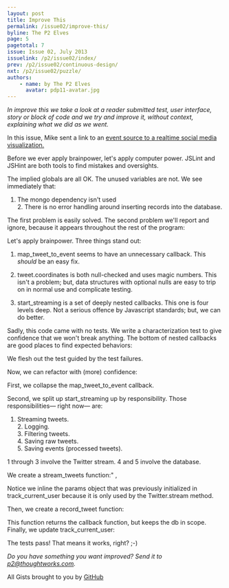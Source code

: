 ```yaml
---
layout: post
title: Improve This
permalink: /issue02/improve-this/
byline: The P2 Elves
page: 5
pagetotal: 7
issue: Issue 02, July 2013
issuelink: /p2/issue02/index/
prev: /p2/issue02/continuous-design/
nxt: /p2/issue02/puzzle/
authors:
    - name: by The P2 Elves
      avatar: pdp11-avatar.jpg
---
```

*In improve this we take a look at a reader submitted test, user interface, story or block of code and we try and improve it, without context, explaining what we did as we went.*

In this issue, Mike sent a link to an <a href='https://github.com/gardym/spacecubed-projectrjs/blob/master/lib/streamers/twitter_stream_source.js' target='_blank'>event source to a realtime social media visualization.</a>

Before we ever apply brainpower, let's apply computer power. JSLint and JSHint are both tools to find mistakes and oversights.

<div class='normal-gist'><script src='https://gist.github.com/gardym/721358c7f65836737415.js'></script></div>

The implied globals are all OK. The unused variables are not. We see immediately that:

1. The <span class='inline-code'>mongo</span> dependency isn't used<br />2. There is no error handling around inserting records into the database.

The first problem is easily solved. The second problem we'll report and ignore, because it appears throughout the rest of the program:

<div class='normal-gist'><script src='https://gist.github.com/gardym/7866987a3e0dfe1cae22.js'></script></div>

Let's apply brainpower. Three things stand out:

1. <span class='inline-code'>map_tweet_to_event</span> seems to have an unnecessary callback.  This *should* be an easy fix.

2. <span class='inline-code'>tweet.coordinates</span> is both null-checked and uses magic numbers.  This isn't a problem; but, data structures with optional nulls are easy to trip on in normal use and complicate testing.

3. <span class='inline-code'>start_streaming</span> is a set of deeply nested callbacks.  This one is four levels deep. Not a serious offence by Javascript standards; but, we can do better.

Sadly, this code came with no tests. We write a characterization test to give confidence that we won't break anything. The bottom of nested callbacks are good places to find expected behaviors:

<div class='normal-gist'><script src='https://gist.github.com/gardym/65dfdfd385020f6b8a0d.js'></script></div>

We flesh out the test guided by the test failures.

Now, we can refactor with (more) confidence:

First, we collapse the <span class='inline-code'>map_tweet_to_event</span> callback.

<div class='normal-gist'><script src='https://gist.github.com/gardym/14adb21c2f800ec16908.js'></script></div>

Second, we split up <span class='inline-code'>start_streaming</span> up by responsibility. Those responsibilities— right now— are:

1. Streaming tweets.<br />2. Logging.<br />3. Filtering tweets.<br />4. Saving raw tweets.<br />5. Saving events (processed tweets).

1 through 3 involve the Twitter stream. 4 and 5 involve the database.

We create a <span class='inline-code'>stream_tweets</span> function:" ,

<div class='normal-gist'><script src='https://gist.github.com/gardym/ff2d4371a7b429e00de1.js'></script></div>

Notice we inline the <span class='inline-code'>params</span> object that was previously initialized in <span class='inline-code'>track_current_user</span> because it is only used by the <span class='inline-code'>Twitter.stream</span> method.

Then, we create a <span class='inline-code'>record_tweet</span> function:

<div class='normal-gist'><script src='https://gist.github.com/gardym/e4c1d8372458c10795c9.js'></script></div>

This function returns the callback function, but keeps the <span class='inline-code'>db</span> in scope.
Finally, we update <span class='inline-code'>track_current_user</span>:

<div class='normal-gist'><script src='https://gist.github.com/gardym/b9a1a696c09805bbcd01.js'></script></div>

The tests pass! That means it works, right? ;-)

*Do you have something you want improved? Send it to <a href='mailto:p2@thoughtworks.com'>p2@thoughtworks.com</a>.*

<div class='byline'>All Gists brought to you by <a href='http://github.com/'>GitHub</a></div>
